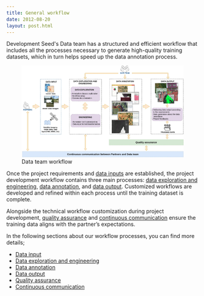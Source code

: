 ```yaml
---
title: General workflow
date: 2012-08-20
layout: post.html
---
```


Development Seed's Data team has a structured and efficient workflow that includes all the processes necessary to generate high-quality training datasets, which in turn helps speed up the data annotation process.

<figure class="align-center">
 <img src="/assets/images/data_team_workflow_v2.jpg"/>
 <figcaption>Data team workflow</figcaption>
</figure>
 
Once the project requirements and [data inputs](/workflow/data-input/) are established, the project development workflow contains three main processes: [data exploration and engineering](/workflow/data-exploration-and-engineering/), [data annotation](/workflow/data-annotation/), and [data output](/workflow/data-output/). Customized workflows are developed and refined within each process until the training dataset is complete.
 
Alongside the technical workflow customization during project development, [quality assurance](/workflow/quality-assurance/) and [continuous communication](/workflow/continuous-communication/) ensure the training data aligns with the partner’s expectations.

In the following sections about our workflow processes, you can find more details;

- [Data input](/workflow/data-input/)
- [Data exploration and engineering](/workflow/data-exploration-and-engineering/)
- [Data annotation](/workflow/data-annotation/)
- [Data output](/workflow/data-output/)
- [Quality assurance](/workflow/quality-assurance/)
- [Continuous communication](/workflow/continuous-communication/)